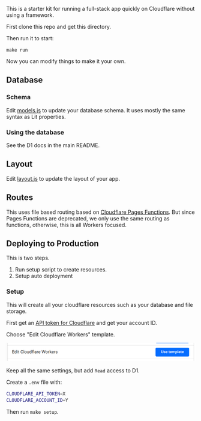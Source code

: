 This is a starter kit for running a full-stack app quickly on Cloudflare without using a framework. 

First clone this repo and get this directory. 

Then run it to start:

```
make run
```

Now you can modify things to make it your own. 

## Database

### Schema

Edit [models.js](./models.js) to update your database schema. It uses mostly the same syntax as Lit properties.

### Using the database

See the D1 docs in the main README.

## Layout

Edit [layout.js](./layout.js) to update the layout of your app.

## Routes

This uses file based routing based on [Cloudflare Pages Functions](https://developers.cloudflare.com/pages/functions/routing/). But since Pages Functions are deprecated, we only use the same routing as functions, otherwise, this is all Workers focused. 

## Deploying to Production

This is two steps. 

1. Run setup script to create resources.
2. Setup auto deployment

### Setup

This will create all your cloudflare resources such as your database and file storage. 

First get an [API token for Cloudflare](https://developers.cloudflare.com/fundamentals/api/get-started/create-token/) and get your account ID.

Choose "Edit Cloudflare Workers" template. 

![alt text](image.png)

Keep all the same settings, but add `Read` access to D1.

Create a `.env` file with:

```sh
CLOUDFLARE_API_TOKEN=X
CLOUDFLARE_ACCOUNT_ID=Y
```

Then run `make setup`.
